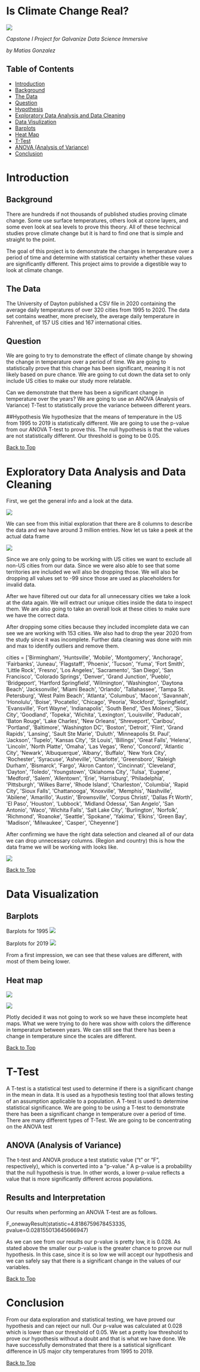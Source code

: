 # Is Climate Change Real?

![](Images/ClimateChange.jpg)

*Capstone I Project for Galvanize Data Science Immersive*

*by Matias Gonzalez*


## Table of Contents
- [Introduction](#introduction)
 - [Background](#background)
 - [The Data](#the-data)
 - [Question](#question)
 - [Hypothesis](#hypothesis)
- [Exploratory Data Analysis and Data Cleaning](#exploratory-data-analysis-and-Data-Cleaning)
- [Data Visulization](#Data-Visualization)
 - [Barplots](#barplots)
 - [Heat Map](#Heat_map)
- [T-Test](#T-Test)
 - [ANOVA (Analysis of Variance)](#ANOVA-(Analysis-of-Variance))
- [Conclusion](#Conclusion)

# Introduction

## Background
There are hundreds if not thousands of published studies proving climate change. Some use surface temperatures, others look at ozone layers, and some even look at sea levels to prove this theory. All of these technical studies prove climate change but it is hard to find one that is simple and straight to the point. 

The goal of this project is to demonstrate the changes in temperature over a period of time and determine with statistical certainty whether these values are significantly different. This project aims to provide a digestible way to look at climate change. 

## The Data
The University of Dayton published a CSV file in 2020 containing the average daily temperatures of over 320 cities from 1995 to 2020. The data set contains weather, more precisely, the average daily temperature in Fahrenheit, of 157 US cities and 167 international cities.

## Question
We are going to try to demonstrate the effect of climate change by showing the change in temperature over a period of time. We are going to statistically prove that this change has been significant, meaning it is not likely based on pure chance. We are going to cut down the data set to only include US cities to make our study more relatable.

Can we demonstrate that there has been a significant change in temperature over the years?
We are going to use an ANOVA (Analysis of Variance) T-Test to statistically prove the variance between different years.

##Hypothesis
We hypothesize that the means of temperature in the US from 1995 to 2019 is statistically different. We are going to use the p-value from our ANOVA T-test to prove this. The null hypothesis is that the values are not statistically different. Our threshold is going to be 0.05. 

[Back to Top](#Table-of-Contents)

# Exploratory Data Analysis and Data Cleaning
First, we get the general info and a look at the data.



![](Images/OG_DF_INFO.png)



We can see from this initial exploration that there are 8 columns to describe the data and we have around 3 million entries. Now let us take a peek at the actual data frame


![](Images/OG_df.png)


Since we are only going to be working with US cities we want to exclude all non-US cities from our data. Since we were also able to see that some territories are included we will also be dropping those. We will also be dropping all values set to -99 since those are used as placeholders for invalid data.  

After we have filtered out our data for all unnecessary cities we take a look at the data again. We will extract our unique cities inside the data to inspect them. We are also going to take an overall look at these cities to make sure we have the correct data. 

After dropping some cities because they included incomplete data we can see we are working with 153 cities. We also had to drop the year 2020 from the study since it was incomplete. Further data cleaning was done with min and max to identify outliers and remove them. 

cities = ['Birmingham', 'Huntsville', 'Mobile', 'Montgomery', 'Anchorage',
    'Fairbanks', 'Juneau', 'Flagstaff', 'Phoenix', 'Tucson', 'Yuma',
    'Fort Smith', 'Little Rock', 'Fresno', 'Los Angeles', 'Sacramento',
    'San Diego', 'San Francisco', 'Colorado Springs', 'Denver',
    'Grand Junction', 'Pueblo', 'Bridgeport', 'Hartford Springfield',
    'Wilmington', 'Washington', 'Daytona Beach', 'Jacksonville',
    'Miami Beach', 'Orlando', 'Tallahassee', 'Tampa St. Petersburg',
    'West Palm Beach', 'Atlanta', 'Columbus', 'Macon', 'Savannah',
    'Honolulu', 'Boise', 'Pocatello', 'Chicago', 'Peoria', 'Rockford',
    'Springfield', 'Evansville', 'Fort Wayne', 'Indianapolis',
    'South Bend', 'Des Moines', 'Sioux City', 'Goodland', 'Topeka',
    'Wichita', 'Lexington', 'Louisville', 'Paducah', 'Baton Rouge',
    'Lake Charles', 'New Orleans', 'Shreveport', 'Caribou', 'Portland',
    'Baltimore', 'Washington DC', 'Boston', 'Detroit', 'Flint',
    'Grand Rapids', 'Lansing', 'Sault Ste Marie', 'Duluth',
    'Minneapolis St. Paul', 'Jackson', 'Tupelo', 'Kansas City',
    'St Louis', 'Billings', 'Great Falls', 'Helena', 'Lincoln',
    'North Platte', 'Omaha', 'Las Vegas', 'Reno', 'Concord',
    'Atlantic City', 'Newark', 'Albuquerque', 'Albany', 'Buffalo',
    'New York City', 'Rochester', 'Syracuse', 'Asheville', 'Charlotte',
    'Greensboro', 'Raleigh Durham', 'Bismarck', 'Fargo',
    'Akron Canton', 'Cincinnati', 'Cleveland', 'Dayton', 'Toledo',
    'Youngstown', 'Oklahoma City', 'Tulsa', 'Eugene', 'Medford',
    'Salem', 'Allentown', 'Erie', 'Harrisburg', 'Philadelphia',
    'Pittsburgh', 'Wilkes Barre', 'Rhode Island', 'Charleston',
    'Columbia', 'Rapid City', 'Sioux Falls', 'Chattanooga',
    'Knoxville', 'Memphis', 'Nashville', 'Abilene', 'Amarillo',
    'Austin', 'Brownsville', 'Corpus Christi', 'Dallas Ft Worth',
    'El Paso', 'Houston', 'Lubbock', 'Midland Odessa', 'San Angelo',
    'San Antonio', 'Waco', 'Wichita Falls', 'Salt Lake City',
    'Burlington', 'Norfolk', 'Richmond', 'Roanoke', 'Seattle',
    'Spokane', 'Yakima', 'Elkins', 'Green Bay', 'Madison', 'Milwaukee',
    'Casper', 'Cheyenne']

After confirming we have the right data selection and cleaned all of our data we can drop unnecessary columns. (Region and country) this is how the data frame we will be working with looks like. 


![](Images/DF.png)


[Back to Top](#Table-of-Contents)

# Data Visualization

## Barplots

Barplots for 1995
![](Images/Bar_95.png)

Barplots for 2019
![](Images/Bar_19.png)


From a first impression, we can see that these values are different, with most of them being lower.  

## Heat map


![](Images/HeatMap_95.png)

![](Images/HeatMap_19.png)

Plotly decided it was not going to work so we have these incomplete heat maps. What we were trying to do here was show with colors the difference in temperature between years. We can still see that there has been a change in temperature since the scales are different. 

[Back to Top](#Table-of-Contents)

# T-Test
A T-test is a statistical test used to determine if there is a significant change in the mean in data. It is used as a hypothesis testing tool that allows testing of an assumption applicable to a population. A T-test is used to determine statistical significance. We are going to be using a T-test to demonstrate there has been a significant change in temperature over a period of time. There are many different types of T-Test. We are going to be concentrating on the ANOVA test

## ANOVA (Analysis of Variance)
The t-test and ANOVA produce a test statistic value (“t” or “F”, respectively), which is converted into a “p-value.” A p-value is a probability that the null hypothesis is true. In other words, a lower p-value reflects a value that is more significantly different across populations.

## Results and Interpretation
Our results when performing an ANOVA T-test are as follows. 

F_onewayResult(statistic=4.8186759678453335, pvalue=0.028155013645666947)


As we can see from our results our p-value is pretty low, it is 0.028. As stated above the smaller our p-value is the greater chance to prove our null hypothesis. In this case, since it is so low we will accept our hypothesis and we can safely say that there is a significant change in the values of our variables. 

[Back to Top](#Table-of-Contents)

# Conclusion
From our data exploration and statistical testing, we have proved our hypothesis and can reject our null. Our p-value was calculated at 0.028 which is lower than our threshold of 0.05. We set a pretty low threshold to prove our hypothesis without a doubt and that is what we have done. We have successfully demonstrated that there is a satistical significant difference in US major city temperatures from 1995 to 2019. 

[Back to Top](#Table-of-Contents)
